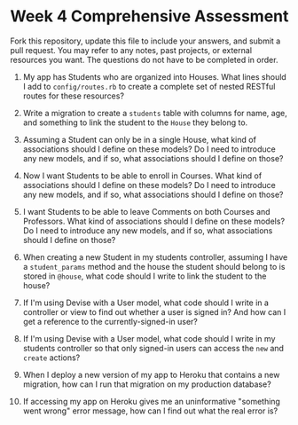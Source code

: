 # Week 4 Comprehensive Assessment

Fork this repository, update this file to include your answers, and submit a pull request. You may refer to any notes, past projects, or external resources you want. The questions do not have to be completed in order.

1. My app has Students who are organized into Houses. What lines should I add to `config/routes.rb` to create a complete set of nested RESTful routes for these resources?


2. Write a migration to create a `students` table with columns for name, age, and something to link the student to the `House` they belong to.


3. Assuming a Student can only be in a single House, what kind of associations should I define on these models? Do I need to introduce any new models, and if so, what associations should I define on those?


4. Now I want Students to be able to enroll in Courses. What kind of associations should I define on these models? Do I need to introduce any new models, and if so, what associations should I define on those?


5. I want Students to be able to leave Comments on both Courses and Professors. What kind of associations should I define on these models? Do I need to introduce any new models, and if so, what associations should I define on those?


6. When creating a new Student in my students controller, assuming I have a `student_params` method and the house the student should belong to is stored in `@house`, what code should I write to link the student to the house?


7. If I'm using Devise with a User model, what code should I write in a controller or view to find out whether a user is signed in? And how can I get a reference to the currently-signed-in user?


8. If I'm using Devise with a User model, what code should I write in my students controller so that only signed-in users can access the `new` and `create` actions?


9. When I deploy a new version of my app to Heroku that contains a new migration, how can I run that migration on my production database?


10. If accessing my app on Heroku gives me an uninformative "something went wrong" error message, how can I find out what the real error is?
